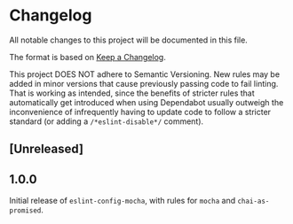 # Changelog

All notable changes to this project will be documented in this file.

The format is based on [Keep a Changelog](https://keepachangelog.com/en/1.0.0/).

This project DOES NOT adhere to Semantic Versioning. New rules may be added in minor versions that cause previously passing code to fail linting. That is working as intended, since the benefits of stricter rules that automatically get introduced when using Dependabot usually outweigh the inconvenience of infrequently having to update code to follow a stricter standard (or adding a `/*eslint-disable*/` comment).

## [Unreleased]

## 1.0.0

Initial release of `eslint-config-mocha`, with rules for `mocha` and `chai-as-promised`.
